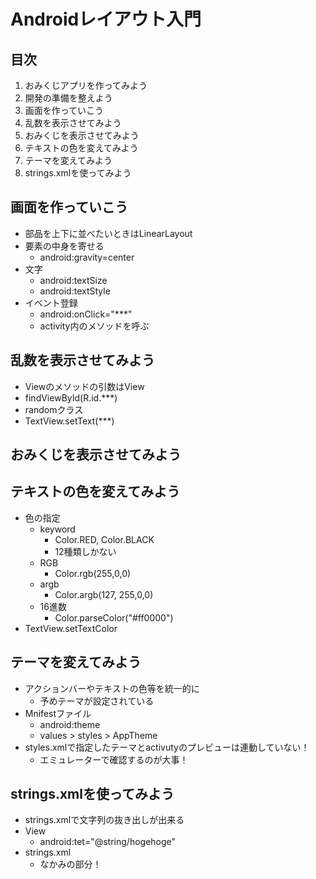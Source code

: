# Androidレイアウト入門
## 目次

1. おみくじアプリを作ってみよう
1. 開発の準備を整えよう
1. 画面を作っていこう
1. 乱数を表示させてみよう
1. おみくじを表示させてみよう
1. テキストの色を変えてみよう
1. テーマを変えてみよう
1. strings.xmlを使ってみよう


## 画面を作っていこう
- 部品を上下に並べたいときはLinearLayout
- 要素の中身を寄せる
	- android:gravity=center
- 文字
	- android:textSize
	- android:textStyle
- イベント登録
	- android:onClick="***"
	- activity内のメソッドを呼ぶ



## 乱数を表示させてみよう

- Viewのメソッドの引数はView
- findViewById(R.id.***)
- randomクラス
- TextView.setText(***)


## おみくじを表示させてみよう


## テキストの色を変えてみよう
- 色の指定
	- keyword
		- Color.RED, Color.BLACK
		- 12種類しかない
	- RGB
		- Color.rgb(255,0,0)
	- argb
		- Color.argb(127, 255,0,0)
	- 16進数
		- Color.parseColor("#ff0000")
- TextView.setTextColor


## テーマを変えてみよう

- アクションバーやテキストの色等を統一的に
	- 予めテーマが設定されている
- Mnifestファイル
	- android:theme
	- values > styles > AppTheme
- styles.xmlで指定したテーマとactivutyのプレビューは連動していない！
	- エミュレーターで確認するのが大事！


## strings.xmlを使ってみよう


- strings.xmlで文字列の抜き出しが出来る
- View
	- android:tet="@string/hogehoge"
- strings.xml
	- <string name="hogehoge">なかみの部分！</string>